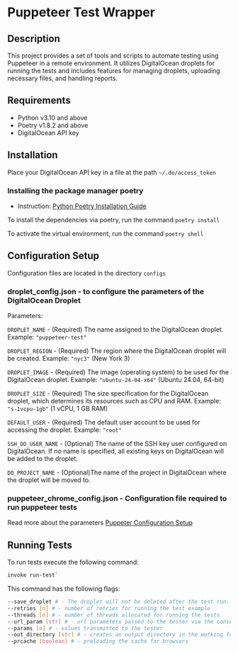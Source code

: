 # Puppeteer Test Wrapper

## Description
This project provides a set of tools and scripts to automate testing using Puppeteer
in a remote environment. It utilizes DigitalOcean droplets for running the tests
and includes features for managing droplets,
uploading necessary files, and handling reports.

## Requirements

* Python v3.10 and above
* Poetry v1.8.2 and above
* DigitalOcean API key

## Installation

Place your DigitalOcean API key in a file at the path 
`~/.do/access_token`

### Installing the package manager poetry

* Instruction: [Python Poetry Installation Guide](https://python-poetry.org/docs/#installation)

To install the dependencies via poetry, run the command
`poetry install`

To activate the virtual environment, run the command
`poetry shell`

## Configuration Setup

Configuration files are located in the directory `configs`

### droplet_config.json - to configure the parameters of the DigitalOcean Droplet

Parameters:

`DROPLET_NAME` - (Required) The name assigned to the DigitalOcean droplet. 
Example: `"puppeteer-test"`

`DROPLET_REGION` - (Required) The region where the DigitalOcean droplet will be created.
Example: `"nyc3"` (New York 3)

`DROPLET_IMAGE` - (Required) The image (operating system) to be used for the DigitalOcean droplet.
Example: `"ubuntu-24-04-x64"` (Ubuntu 24.04, 64-bit)

`DROPLET_SIZE` - (Required) The size specification for the DigitalOcean droplet,
which determines its resources such as CPU and RAM.
Example: `"s-1vcpu-1gb"` (1 vCPU, 1 GB RAM)

`DEFAULT_USER` - (Required) The default user account to be used for accessing the droplet.
Example: `"root"`

`SSH_DO_USER_NAME` - (Optional) The name of the SSH key user configured on DigitalOcean.
If no name is specified, all existing keys on DigitalOcean will be added to the droplet.

`DO_PROJECT_NAME` - (Optional)The name of the project in DigitalOcean where the droplet will be moved to.


### puppeteer_chrome_config.json - Configuration file required to run puppeteer tests

Read more about the parameters [Puppeter Configuration Setup](https://github.com/ONLYOFFICE/Dep.Tests/tree/master/puppeteer#configuration-setup)

## Running Tests

To run tests execute the following command:

```bash
invoke run-test`
```

This command has the following flags:

```bash
--save_droplet # - The droplet will not be deleted after the test run.
--retries [n] # - number of retries for running the test example
--threads [n] # - number of threads allocated for running the tests
--url_param [str] # - url parameters passed to the tester via the console
--params [n] # - values ​​transmitted to the tester
--out_directory [str] # - creates an output directory in the working folder
--prcache [boolean] # - preloading the cache for browsers
```
